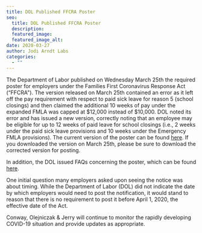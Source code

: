```yaml
---
title: DOL Published FFCRA Poster
seo:
  title: DOL Published FFCRA Poster
  description:
  featured_image:
  featured_image_alt:
date: 2020-03-27
author: Jodi Arndt Labs
categories:
  - ""
---
```


The Department of Labor published on Wednesday March 25th the required poster for employers under the Families First Coronavirus Response Act (“FFCRA"). The version released on March 25th contained an error as it left off the pay requirement with respect to paid sick leave for reason 5 (school closings) and then claimed the additional 10 weeks of pay under the expanded FMLA was capped at $12,000 instead of $10,000. DOL noted its error and has issued a new version, correctly noting that an employee may be eligible for up to 12 weeks of paid leave for school closings (i.e., 2 weeks under the paid sick leave provisions and 10 weeks under the Emergency FMLA provisions). The current version of the poster can be found <a href="https://www.dol.gov/sites/dolgov/files/WHD/posters/FFCRA_Poster_WH1422_Non-Federal.pdf" target="_blank" rel="noopener noreferrer">here</a>. If you downloaded the version on March 25th, please be sure to download the corrected version for posting.

In addition, the DOL issued FAQs concerning the poster, which can be found <a href="https://www.dol.gov/agencies/whd/pandemic/ffcra-poster-questions" target="_blank" rel="noopener noreferrer">here</a>.

One initial question many employers asked upon seeing the notice was about timing. While the Department of Labor (DOL) did not indicate the date by which employers would need to post the notification, it would stand to reason that there is no requirement to post it before April 1, 2020, the effective date of the Act.

Conway, Olejniczak & Jerry will continue to monitor the rapidly developing COVID-19 situation and provide updates as appropriate.
